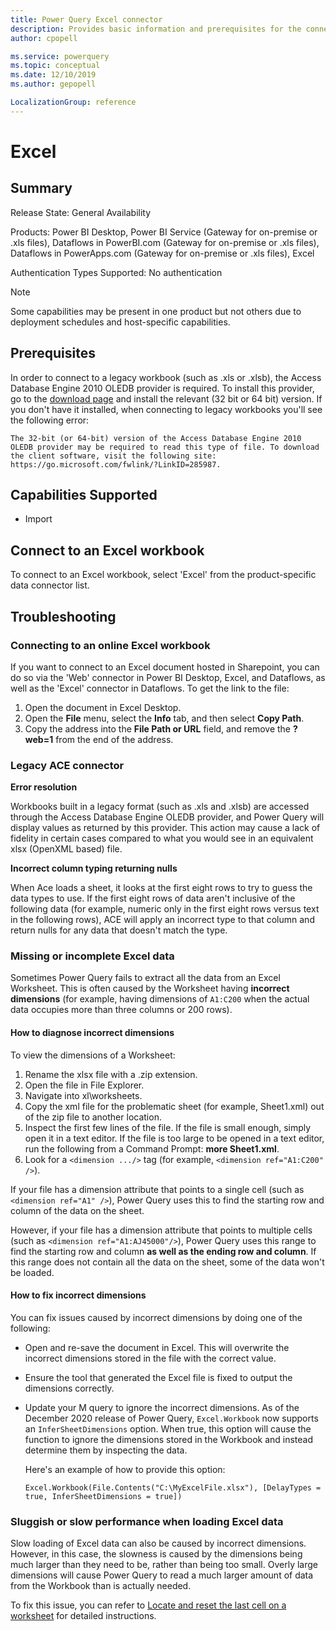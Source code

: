 ```yaml
---
title: Power Query Excel connector
description: Provides basic information and prerequisites for the connector, along with troubleshooting tips, how to fix missing or incomplete Excel data, and improve performance.
author: cpopell

ms.service: powerquery
ms.topic: conceptual
ms.date: 12/10/2019
ms.author: gepopell

LocalizationGroup: reference
---
```


# Excel
 
## Summary
 
Release State: General Availability

Products: Power BI Desktop, Power BI Service (Gateway for on-premise or .xls files), Dataflows in PowerBI.com (Gateway for on-premise or .xls files), Dataflows in PowerApps.com (Gateway for on-premise or .xls files), Excel

Authentication Types Supported: No authentication

>[!Note]
> Some capabilities may be present in one product but not others due to deployment schedules and host-specific capabilities.
 
## Prerequisites
In order to connect to a legacy workbook (such as .xls or .xlsb), the Access Database Engine 2010 OLEDB provider is required. To install this provider, go to the [download page](https://go.microsoft.com/fwlink/?LinkID=285987) and install the relevant (32 bit or 64 bit) version. If you don't have it installed, when connecting to legacy workbooks you'll see the following error:

```The 32-bit (or 64-bit) version of the Access Database Engine 2010 OLEDB provider may be required to read this type of file. To download the client software, visit the following site: https://go.microsoft.com/fwlink/?LinkID=285987.```
 
## Capabilities Supported
* Import

## Connect to an Excel workbook
To connect to an Excel workbook, select 'Excel' from the product-specific data connector list.
 
## Troubleshooting

### Connecting to an online Excel workbook

If you want to connect to an Excel document hosted in Sharepoint, you can do so via the 'Web' connector in Power BI Desktop, Excel, and Dataflows, as well as the 'Excel' connector in Dataflows. To get the link to the file:

1. Open the document in Excel Desktop.
2. Open the **File** menu, select the **Info** tab, and then select **Copy Path**.
3. Copy the address into the **File Path or URL** field, and remove the **?web=1** from the end of the address.

### Legacy ACE connector
**Error resolution**

Workbooks built in a legacy format (such as .xls and .xlsb) are accessed through the Access Database Engine OLEDB provider, and Power Query will display values as returned by this provider. This action may cause a lack of fidelity in certain cases compared to what you would see in an equivalent xlsx (OpenXML based) file.

**Incorrect column typing returning nulls**

When Ace loads a sheet, it looks at the first eight rows to try to guess the data types to use. If the first eight rows of data aren't inclusive of the following data (for example, numeric only in the first eight rows versus text in the following rows), ACE will apply an incorrect type to that column and return nulls for any data that doesn't match the type.

### Missing or incomplete Excel data
Sometimes Power Query fails to extract all the data from an Excel Worksheet. This is often caused by the Worksheet having **incorrect dimensions** (for example, having dimensions of `A1:C200` when the actual data occupies more than three columns or 200 rows).

#### How to diagnose incorrect dimensions

To view the dimensions of a Worksheet:

1.    Rename the xlsx file with a .zip extension.
1.    Open the file in File Explorer.
1.    Navigate into xl\worksheets.
1.    Copy the xml file for the problematic sheet (for example, Sheet1.xml) out of the zip file to another location.
1.    Inspect the first few lines of the file. If the file is small enough, simply open it in a text editor. If the file is too large to be opened in a text editor, run the following from a Command Prompt: **more Sheet1.xml**.
1.    Look for a `<dimension .../>` tag (for example, `<dimension ref="A1:C200" />`).

If your file has a dimension attribute that points to a single cell (such as `<dimension ref="A1" />`), Power Query uses this to find the starting row and column of the data on the sheet.

However, if your file has a dimension attribute that points to multiple cells (such as `<dimension ref="A1:AJ45000"/>`), Power Query uses this range to find the starting row and column **as well as the ending row and column**. If this range does not contain all the data on the sheet, some of the data won't be loaded.

#### How to fix incorrect dimensions

You can fix issues caused by incorrect dimensions by doing one of the following:

*   Open and re-save the document in Excel. This will overwrite the incorrect dimensions stored in the file with the correct value.
*   Ensure the tool that generated the Excel file is fixed to output the dimensions correctly.
*   Update your M query to ignore the incorrect dimensions. As of the December 2020 release of Power Query, `Excel.Workbook` now supports an `InferSheetDimensions` option. When true, this option will cause the function to ignore the dimensions stored in the Workbook and instead determine them by inspecting the data.

    Here's an example of how to provide this option:

    `Excel.Workbook(File.Contents("C:\MyExcelFile.xlsx"), [DelayTypes = true, InferSheetDimensions = true])`

### Sluggish or slow performance when loading Excel data

Slow loading of Excel data can also be caused by incorrect dimensions. However, in this case, the slowness is caused by the dimensions being much larger than they need to be, rather than being too small. Overly large dimensions will cause Power Query to read a much larger amount of data from the Workbook than is actually needed.

To fix this issue, you can refer to [Locate and reset the last cell on a worksheet](https://support.office.com/en-us/article/locate-and-reset-the-last-cell-on-a-worksheet-c9e468a8-0fc3-4f69-8038-b3c1d86e99e9) for detailed instructions.
